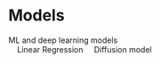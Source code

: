 # Models
ML and deep learning models <br />
&nbsp;&nbsp;&nbsp;&nbsp;Linear Regression
&nbsp;&nbsp;&nbsp;&nbsp;Diffusion model 
